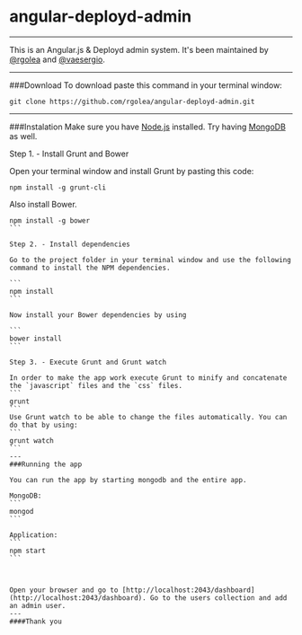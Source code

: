 # angular-deployd-admin
---
This is an Angular.js & Deployd admin system. It's been maintained by [@rgolea](https://github.com/rgolea) and [@vaesergio](https://github.com/vaesergio).

---
###Download
To download paste this command in your terminal window:

```
git clone https://github.com/rgolea/angular-deployd-admin.git
```
---

###Instalation
Make sure you have [Node.js](https://nodejs.org/) installed. Try having [MongoDB](http://www.mongodb.org/) as well.

Step 1. - Install Grunt and Bower

Open your terminal window and install Grunt by pasting this code:
```
npm install -g grunt-cli
```
Also install Bower.
````
npm install -g bower
```

Step 2. - Install dependencies

Go to the project folder in your terminal window and use the following command to install the NPM dependencies. 

```
npm install
```

Now install your Bower dependencies by using

```
bower install
```

Step 3. - Execute Grunt and Grunt watch

In order to make the app work execute Grunt to minify and concatenate the `javascript` files and the `css` files.
```
grunt
```
Use Grunt watch to be able to change the files automatically. You can do that by using:
```
grunt watch
```
---
###Running the app

You can run the app by starting mongodb and the entire app.

MongoDB:
```
mongod 
```

Application:
```
npm start
```



Open your browser and go to [http://localhost:2043/dashboard](http://localhost:2043/dashboard). Go to the users collection and add an admin user.
---
####Thank you
